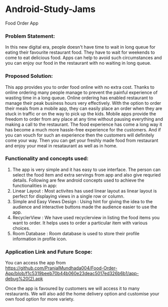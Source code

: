 # Android-Study-Jams

Food Order App


### Problem Statement:

In this new digital era, people doesn't have time to wait in long queue for eating their favourite restaurant food. They have to wait for weekends to come to eat delicious food. Apps can help to avoid such circumstances and you can enjoy our food in the restaurant with no waiting in long queue. 

### Proposed Solution:

This app provides you to order food online with no extra cost. Thanks to online ordering many people manage to prevent the painful experience of wasting time in a long queue. Online ordering has enabled restaurant to manage their peak business hours very effectively. With the option to order their meals from a mobile app, they can easily place an order when they are stuck in traffic or on the way to pick up the kids. Mobile apps provide the freedom to order from any place at any time without pausing everything and making a call to the restaurant. The food experience has come a long way it has become a much more hassle-free experience for the customers. And if you can vouch for such an experience then the customers will definitely come your way. Then you can get your freshly made food from restaurant and enjoy your meal in resataurant as well as in home.

### Functionality and concepts used:

1. The app is very simple and it has easy to use interface. The person can select the food item and extra servings from app and also give requried details. Following are few android concepts used to achieve the functionalities in app:
2. Linear Layout : Most activites has used linear layout as linear layout is perfect for displaying views in a single row or column.
3. Simple and Easy Views Design : Using hint for giving the idea to the audience and interactive buttons made the audience easier to use the app.
4. RecyclerView : We have used recyclerview in listing the food items you want to order. It helps uses to order a particular item with various choices.
5. Room Database : Room database is used to store their profile information in profile icon.

### Application Link and Future Scope:

You can access the app from https://github.com/PranjalMundhada004/Food-Order-App/blob/f1c5319beeb70b44b060e23deac5017ed326b6b1/app-debug%20(2).apk

Once the app is favoured by customers we will access it to many restaurants. We will also add the home delivery option and customise your own food option for more variety.
